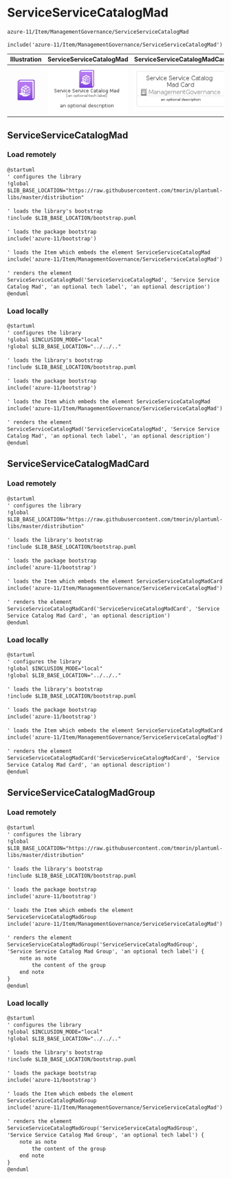 # ServiceServiceCatalogMad


```text
azure-11/Item/ManagementGovernance/ServiceServiceCatalogMad
```

```text
include('azure-11/Item/ManagementGovernance/ServiceServiceCatalogMad')
```



| Illustration | ServiceServiceCatalogMad | ServiceServiceCatalogMadCard | ServiceServiceCatalogMadGroup |
| :---: | :---: | :---: | :---: |
| ![illustration for Illustration](../../../azure-11/Item/ManagementGovernance/ServiceServiceCatalogMad.png) | ![illustration for ServiceServiceCatalogMad](../../../azure-11/Item/ManagementGovernance/ServiceServiceCatalogMad.Local.png) | ![illustration for ServiceServiceCatalogMadCard](../../../azure-11/Item/ManagementGovernance/ServiceServiceCatalogMadCard.Local.png) | ![illustration for ServiceServiceCatalogMadGroup](../../../azure-11/Item/ManagementGovernance/ServiceServiceCatalogMadGroup.Local.png) |




## ServiceServiceCatalogMad

### Load remotely
```plantuml
@startuml
' configures the library
!global $LIB_BASE_LOCATION="https://raw.githubusercontent.com/tmorin/plantuml-libs/master/distribution"

' loads the library's bootstrap
!include $LIB_BASE_LOCATION/bootstrap.puml

' loads the package bootstrap
include('azure-11/bootstrap')

' loads the Item which embeds the element ServiceServiceCatalogMad
include('azure-11/Item/ManagementGovernance/ServiceServiceCatalogMad')

' renders the element
ServiceServiceCatalogMad('ServiceServiceCatalogMad', 'Service Service Catalog Mad', 'an optional tech label', 'an optional description')
@enduml
```

### Load locally
```plantuml
@startuml
' configures the library
!global $INCLUSION_MODE="local"
!global $LIB_BASE_LOCATION="../../.."

' loads the library's bootstrap
!include $LIB_BASE_LOCATION/bootstrap.puml

' loads the package bootstrap
include('azure-11/bootstrap')

' loads the Item which embeds the element ServiceServiceCatalogMad
include('azure-11/Item/ManagementGovernance/ServiceServiceCatalogMad')

' renders the element
ServiceServiceCatalogMad('ServiceServiceCatalogMad', 'Service Service Catalog Mad', 'an optional tech label', 'an optional description')
@enduml
```

## ServiceServiceCatalogMadCard

### Load remotely
```plantuml
@startuml
' configures the library
!global $LIB_BASE_LOCATION="https://raw.githubusercontent.com/tmorin/plantuml-libs/master/distribution"

' loads the library's bootstrap
!include $LIB_BASE_LOCATION/bootstrap.puml

' loads the package bootstrap
include('azure-11/bootstrap')

' loads the Item which embeds the element ServiceServiceCatalogMadCard
include('azure-11/Item/ManagementGovernance/ServiceServiceCatalogMad')

' renders the element
ServiceServiceCatalogMadCard('ServiceServiceCatalogMadCard', 'Service Service Catalog Mad Card', 'an optional description')
@enduml
```

### Load locally
```plantuml
@startuml
' configures the library
!global $INCLUSION_MODE="local"
!global $LIB_BASE_LOCATION="../../.."

' loads the library's bootstrap
!include $LIB_BASE_LOCATION/bootstrap.puml

' loads the package bootstrap
include('azure-11/bootstrap')

' loads the Item which embeds the element ServiceServiceCatalogMadCard
include('azure-11/Item/ManagementGovernance/ServiceServiceCatalogMad')

' renders the element
ServiceServiceCatalogMadCard('ServiceServiceCatalogMadCard', 'Service Service Catalog Mad Card', 'an optional description')
@enduml
```

## ServiceServiceCatalogMadGroup

### Load remotely
```plantuml
@startuml
' configures the library
!global $LIB_BASE_LOCATION="https://raw.githubusercontent.com/tmorin/plantuml-libs/master/distribution"

' loads the library's bootstrap
!include $LIB_BASE_LOCATION/bootstrap.puml

' loads the package bootstrap
include('azure-11/bootstrap')

' loads the Item which embeds the element ServiceServiceCatalogMadGroup
include('azure-11/Item/ManagementGovernance/ServiceServiceCatalogMad')

' renders the element
ServiceServiceCatalogMadGroup('ServiceServiceCatalogMadGroup', 'Service Service Catalog Mad Group', 'an optional tech label') {
    note as note
        the content of the group
    end note
}
@enduml
```

### Load locally
```plantuml
@startuml
' configures the library
!global $INCLUSION_MODE="local"
!global $LIB_BASE_LOCATION="../../.."

' loads the library's bootstrap
!include $LIB_BASE_LOCATION/bootstrap.puml

' loads the package bootstrap
include('azure-11/bootstrap')

' loads the Item which embeds the element ServiceServiceCatalogMadGroup
include('azure-11/Item/ManagementGovernance/ServiceServiceCatalogMad')

' renders the element
ServiceServiceCatalogMadGroup('ServiceServiceCatalogMadGroup', 'Service Service Catalog Mad Group', 'an optional tech label') {
    note as note
        the content of the group
    end note
}
@enduml
```

